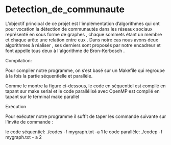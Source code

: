 # Detection_de_communaute
 L’objectif principal de ce projet est l'implémentation d’algorithmes qui ont pour vocation la détection de communautés dans les réseaux sociaux  représenté en sous forme de graphes , chaque sommets étant un membre et chaque arête une relation entre eux . Dans notre cas  nous avons deux algorithmes à réaliser , ses derniers sont   proposés par notre encadreur  et  font appelle tous deux  à l'algorithme de Bron-Kerbosch . 

 
  Compilation:

 Pour compiler notre programme, on s’est basé sur un Makefile qui regroupe à la fois la partie séquentielle et parallèle.

 Comme le montre la figure ci-dessous, le code en séquentiel est compilé en tapant sur make serial et le code parallélisé avec OpenMP est compilé en tapant sur le terminal make parallel

Exécution    

Pour exécuter notre programme  il suffit de taper les commande suivante sur l'invite de commande :

le code séquentiel:  ./codes -f mygraph.txt -a 1 
le code parallèle:    ./codep -f mygraph.txt - a 2

